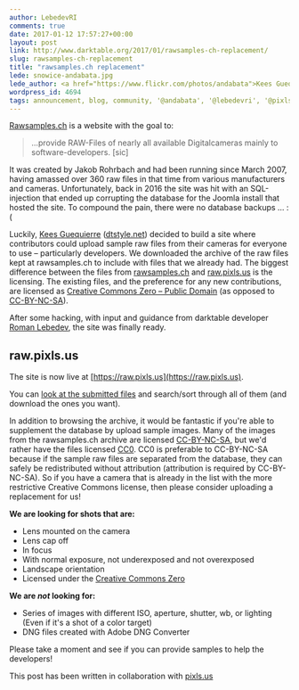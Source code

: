```yaml
---
author: LebedevRI
comments: true
date: 2017-01-12 17:57:27+00:00
layout: post
link: http://www.darktable.org/2017/01/rawsamples-ch-replacement/
slug: rawsamples-ch-replacement
title: "rawsamples.ch replacement"
lede: snowice-andabata.jpg
lede_author: <a href="https://www.flickr.com/photos/andabata">Kees Guequierre</a>
wordpress_id: 4694
tags: announcement, blog, community, '@andabata', '@lebedevri', '@pixlsus', foss, photography, rawsamples
---
```


[Rawsamples.ch](https://rawsamples.ch) is a website with the goal to:

> …provide RAW-Files of nearly all available Digitalcameras mainly to software-developers.  [sic]

It was created by Jakob Rohrbach and had been running since March 2007, having amassed over 360 raw files in that time from various manufacturers and cameras. Unfortunately, back in 2016 the site was hit with an SQL-injection that ended up corrupting the database for the Joomla install that hosted the site. To compound the pain, there were no database backups … :(

Luckily, [Kees Guequierre](https://www.flickr.com/photos/andabata) ([dtstyle.net](https://dtstyle.net/)) decided to build a site where contributors could upload sample raw files from their cameras for everyone to use&nbsp;– particularly developers. We downloaded the archive of the raw files kept at rawsamples.ch to include with files that we already had. The biggest difference between the files from [rawsamples.ch](https://rawsamples.ch) and [raw.pixls.us](https://raw.pixls.us) is the licensing. The existing files, and the preference for any new contributions, are licensed as [Creative Commons Zero&nbsp;– Public Domain](https://creativecommons.org/publicdomain/zero/1.0/) (as opposed to [CC-BY-NC-SA](https://creativecommons.org/licenses/by-nc-sa/4.0/)).

After some hacking, with input and guidance from darktable developer [Roman Lebedev](https://github.com/LebedevRI), the site was finally ready.

## raw.pixls.us

The site is now live at [https://raw.pixls.us](https://raw.pixls.us).

You can [look at the submitted files](https://raw.pixls.us#repo) and search/sort through all of them (and download the ones you want).

In addition to browsing the archive, it would be fantastic if you're able to supplement the database by upload sample images.  Many of the images from the rawsamples.ch archive are licensed [CC-BY-NC-SA](https://creativecommons.org/licenses/by-nc-sa/4.0/), but we'd rather have the files licensed [CC0](https://creativecommons.org/publicdomain/zero/1.0/).  CC0 is preferable to CC-BY-NC-SA because if the sample raw files are separated from the database, they can safely be redistributed without attribution (attribution is required by CC-BY-NC-SA). So if you have a camera that is already in the list with the more restrictive Creative Commons license, then please consider uploading a replacement for us!

**We are looking for shots that are:**

* Lens mounted on the camera
* Lens cap off
* In focus
* With normal exposure, not underexposed and not overexposed
* Landscape orientation
* Licensed under the [Creative Commons Zero](https://creativecommons.org/publicdomain/zero/1.0/)

**We are _not_ looking for:**

* Series of images with different ISO, aperture, shutter, wb, or lighting (Even if it's a shot of a color target)
* DNG files created with Adobe DNG Converter

Please take a moment and see if you can provide samples to help the developers!

This post has been written in collaboration with [pixls.us](https://pixls.us/)

